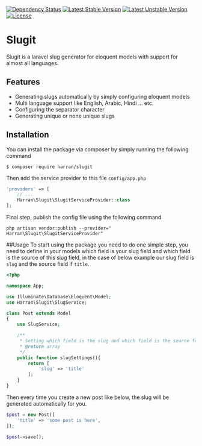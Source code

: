 [![Dependency Status](https://www.versioneye.com/user/projects/584428be1f3a6d01f2f6f55c/badge.svg?style=flat-square)](https://www.versioneye.com/user/projects/584428be1f3a6d01f2f6f55c)
[![Latest Stable Version](https://poser.pugx.org/harran/slugit/v/stable)](https://packagist.org/packages/harran/slugit)
[![Latest Unstable Version](https://poser.pugx.org/harran/slugit/v/unstable)](https://packagist.org/packages/harran/slugit)
[![License](https://poser.pugx.org/harran/slugit/license)](https://packagist.org/packages/harran/slugit)

# Slugit
Slugit is a laravel slug generator for eloquent models with support for almost all languages.

## Features
* Generating slugs automatically by simply configuring eloquent models
* Multi language support like English, Arabic, Hindi … etc.
* Configuring the separator character
* Generating unique or none unique slugs

## Installation 
You can install the package via composer by simply running the following command
```shell
$ composer require harran/slugit
```

Then add the service provider to this file `config/app.php`
```php
'providers' => [
    // ...
    Harran\Slugit\SlugitServiceProvider::class
];
```

Final step, publish the config file using the following command
```shell
php artisan vendor:publish --provider=" Harran\Slugit\SlugitServiceProvider"
```

##Usage 
To start using the package you need to do one simple step, you need to define in your models which field is your slug field and which field is the source of this slug field, in the case of below example our slug field is `slug` and the source field if `title`.

```php
<?php

namespace App;

use Illuminate\Database\Eloquent\Model;
use Harran\Slugit\SlugService;

class Post extends Model
{
	use SlugService;

	/**
	 * Setting which field is the slug and which field is the source for generating the slug
	 * @return array
	 */
    public function slugSettings(){
    	return [
    		'slug' => 'title'
    	];
    }
}
```

Then every time you create a new post like below, the slug will be generated automatically for you.
```php
$post = new Post([
    'title' => 'some post is here',
]);

$post->save();
```
